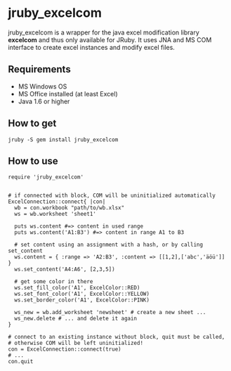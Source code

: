 # jruby_excelcom

jruby_excelcom is a wrapper for the java excel modification library <b>excelcom</b> and thus only available for JRuby. 
It uses JNA and MS COM interface to create excel instances and modify excel files.

## Requirements
- MS Windows OS
- MS Office installed (at least Excel)
- Java 1.6 or higher

## How to get
    jruby -S gem install jruby_excelcom

## How to use

    require 'jruby_excelcom'
    
     
    # if connected with block, COM will be uninitialized automatically
    ExcelConnection::connect{ |con|
      wb = con.workbook "path/to/wb.xlsx"
      ws = wb.worksheet 'sheet1'
      
      puts ws.content #=> content in used range
      puts ws.content('A1:B3') #=> content in range A1 to B3
      
      # set content using an assignment with a hash, or by calling set_content
      ws.content = { :range => 'A2:B3', :content => [[1,2],['abc','äöü']] }
      ws.set_content('A4:A6', [2,3,5])
      
      # get some color in there
      ws.set_fill_color('A1', ExcelColor::RED)
      ws.set_font_color('A1', ExcelColor::YELLOW)
      ws.set_border_color('A1', ExcelColor::PINK)
      
      ws_new = wb.add_worksheet 'newsheet' # create a new sheet ...
      ws_new.delete # ... and delete it again
    }
     
    # connect to an existing instance without block, quit must be called, 
    # otherwise COM will be left uninitialized!
    con = ExcelConnection::connect(true)
    # ...
    con.quit
